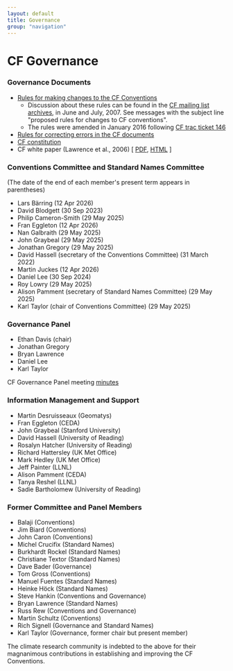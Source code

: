 ```yaml
---
layout: default
title: Governance
group: "navigation"
---
```


# CF Governance

### Governance Documents

* [Rules for making changes to the CF Conventions][rules]
  * Discussion about these rules can be found in the [CF mailing list archives][mail], in June and July, 2007. See messages with the subject line "proposed rules for changes to CF conventions".
  * The rules were amended in January 2016 following [CF trac ticket 146][ticket146]
* [Rules for correcting errors in the CF documents][errors]
* [CF constitution](./constitution.md)
* CF white paper (Lawrence et al., 2006)  \[ [PDF][pdf], [HTML][html] \]
 
### Conventions Committee and Standard Names Committee

(The date of the end of each member's present term appears in parentheses)

* Lars Bärring (12 Apr 2026)
* David Blodgett (30 Sep 2023)
* Philip Cameron-Smith (29 May 2025)
* Fran Eggleton (12 Apr 2026)  
* Nan Galbraith (29 May 2025)
* John Graybeal (29 May 2025)
* Jonathan Gregory (29 May 2025)
* David Hassell (secretary of the Conventions Committee) (31 March 2022)
* Martin Juckes (12 Apr 2026)
* Daniel Lee (30 Sep 2024)
* Roy Lowry (29 May 2025)
* Alison Pamment (secretary of Standard Names Committee) (29 May 2025)
* Karl Taylor (chair of Conventions Committee) (29 May 2025)
 
### Governance Panel

* Ethan Davis (chair)
* Jonathan Gregory
* Bryan Lawrence
* Daniel Lee
* Karl Taylor

CF Governance Panel meeting [minutes](Governance/GovPanel/meeting-minutes.md)

### Information Management and Support

* Martin Desruisseaux (Geomatys)
* Fran Eggleton (CEDA)
* John Graybeal (Stanford University)
* David Hassell (University of Reading)
* Rosalyn Hatcher (University of Reading)
* Richard Hattersley (UK Met Office)
* Mark Hedley (UK Met Office)
* Jeff Painter (LLNL)
* Alison Pamment (CEDA)
* Tanya Reshel (LLNL)
* Sadie Bartholomew (University of Reading)

### Former Committee and Panel Members

* Balaji (Conventions)
* Jim Biard (Conventions)
* John Caron (Conventions)
* Michel Crucifix (Standard Names)
* Burkhardt Rockel (Standard Names)
* Christiane Textor (Standard Names)
* Dave Bader (Governance)
* Tom Gross (Conventions)
* Manuel Fuentes (Standard Names)
* Heinke Höck (Standard Names)
* Steve Hankin (Conventions and Governance)
* Bryan Lawrence (Standard Names)
* Russ Rew (Conventions and Governance)
* Martin Schultz (Conventions)
* Rich Signell (Governance and Standard Names)
* Karl Taylor (Governance, former chair but present member)

The climate research community is indebted to the above for their magnanimous contributions in establishing and improving the CF Conventions.

[rules]: rules.md
[errors]: errors.md
[mail]: http://mailman.cgd.ucar.edu/pipermail/cf-metadata
[html]: Data/cf-documents/cf-governance/cf2_whitepaper_final.html
[pdf]:  Data/cf-documents/cf-governance/cf2_whitepaper_final.pdf
[ticket146]: http://cf-trac.llnl.gov/trac/ticket/146

